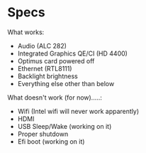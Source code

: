 Specs
==========

What works:
+ Audio (ALC 282)
+ Integrated Graphics QE/CI (HD 4400)
+ Optimus card powered off
+ Ethernet (RTL8111)
+ Backlight brightness
+ Everything else other than below

What doesn't work (for now).....: 
+ Wifi (Intel wifi will never work apparently)
+ HDMI
+ USB Sleep/Wake (working on it)
+ Proper shutdown
+ Efi boot (working on it)
